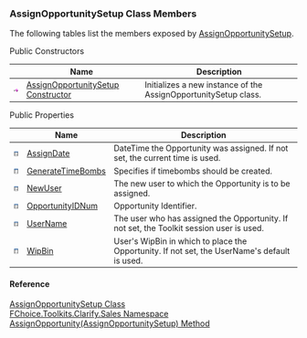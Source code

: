 ﻿### AssignOpportunitySetup Class Members

The following tables list the members exposed by [AssignOpportunitySetup](FChoice.Toolkits.Clarify~FChoice.Toolkits.Clarify.Sales.AssignOpportunitySetup.md).

Public Constructors

|   | Name | Description |
| --- | --- | --- |
| ![Public Constructor](dotnetimages/publicConstructor.png) | [AssignOpportunitySetup Constructor](FChoice.Toolkits.Clarify~FChoice.Toolkits.Clarify.Sales.AssignOpportunitySetup~_ctor.md) | Initializes a new instance of the AssignOpportunitySetup class.   |



Public Properties

|   | Name | Description |
| --- | --- | --- |
| ![Public Property](dotnetimages/publicProperty.png) | [AssignDate](FChoice.Toolkits.Clarify~FChoice.Toolkits.Clarify.Sales.AssignOpportunitySetup~AssignDate.md) | DateTime the Opportunity was assigned. If not set, the current time is used.   |
| ![Public Property](dotnetimages/publicProperty.png) | [GenerateTimeBombs](FChoice.Toolkits.Clarify~FChoice.Toolkits.Clarify.Sales.AssignOpportunitySetup~GenerateTimeBombs.md) | Specifies if timebombs should be created.   |
| ![Public Property](dotnetimages/publicProperty.png) | [NewUser](FChoice.Toolkits.Clarify~FChoice.Toolkits.Clarify.Sales.AssignOpportunitySetup~NewUser.md) | The new user to which the Opportunity is to be assigned.   |
| ![Public Property](dotnetimages/publicProperty.png) | [OpportunityIDNum](FChoice.Toolkits.Clarify~FChoice.Toolkits.Clarify.Sales.AssignOpportunitySetup~OpportunityIDNum.md) | Opportunity Identifier.   |
| ![Public Property](dotnetimages/publicProperty.png) | [UserName](FChoice.Toolkits.Clarify~FChoice.Toolkits.Clarify.Sales.AssignOpportunitySetup~UserName.md) | The user who has assigned the Opportunity. If not set, the Toolkit session user is used.   |
| ![Public Property](dotnetimages/publicProperty.png) | [WipBin](FChoice.Toolkits.Clarify~FChoice.Toolkits.Clarify.Sales.AssignOpportunitySetup~WipBin.md) | User's WipBin in which to place the Opportunity. If not set, the UserName's default is used.   |





#### Reference

[AssignOpportunitySetup Class](FChoice.Toolkits.Clarify~FChoice.Toolkits.Clarify.Sales.AssignOpportunitySetup.md)  
[FChoice.Toolkits.Clarify.Sales Namespace](FChoice.Toolkits.Clarify~FChoice.Toolkits.Clarify.Sales_namespace.md)  
[AssignOpportunity(AssignOpportunitySetup) Method](FChoice.Toolkits.Clarify~FChoice.Toolkits.Clarify.Sales.SalesToolkit~AssignOpportunity(AssignOpportunitySetup).md)